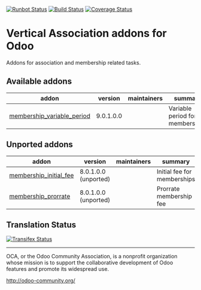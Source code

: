 [![Runbot Status](https://runbot.odoo-community.org/runbot/badge/flat/208/9.0.svg)](https://runbot.odoo-community.org/runbot/repo/github-com-oca-vertical-association-208)
[![Build Status](https://travis-ci.org/OCA/vertical-association.svg?branch=9.0)](https://travis-ci.org/OCA/vertical-association)
[![Coverage Status](https://coveralls.io/repos/OCA/vertical-association/badge.svg?branch=9.0)](https://coveralls.io/r/OCA/vertical-association?branch=9.0)

# Vertical Association addons for Odoo 

Addons for association and membership related tasks.

[//]: # (addons)

Available addons
----------------
addon | version | maintainers | summary
--- | --- | --- | ---
[membership_variable_period](membership_variable_period/) | 9.0.1.0.0 |  | Variable period for memberships


Unported addons
---------------
addon | version | maintainers | summary
--- | --- | --- | ---
[membership_initial_fee](membership_initial_fee/) | 8.0.1.0.0 (unported) |  | Initial fee for memberships
[membership_prorrate](membership_prorrate/) | 8.0.1.0.0 (unported) |  | Prorrate membership fee

[//]: # (end addons)

Translation Status
------------------
[![Transifex Status](https://www.transifex.com/projects/p/OCA-vertical-association-9-0/chart/image_png)](https://www.transifex.com/projects/p/OCA-vertical-association-9-0)

----

OCA, or the Odoo Community Association, is a nonprofit organization whose
mission is to support the collaborative development of Odoo features and
promote its widespread use.

http://odoo-community.org/
